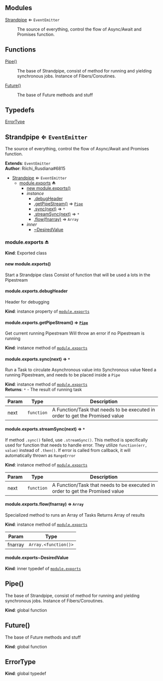 ## Modules

<dl>
<dt><a href="#module_Strandpipe">Strandpipe</a> ⇐ <code>EventEmitter</code></dt>
<dd><p>The source of everything, control the flow of Async/Await and Promises function.</p>
</dd>
</dl>

## Functions

<dl>
<dt><a href="#Pipe">Pipe()</a></dt>
<dd><p>The base of Strandpipe, consist of method for running and yielding synchronous jobs.
Instance of Fibers/Coroutines.</p>
</dd>
<dt><a href="#Future">Future()</a></dt>
<dd><p>The base of Future methods and stuff</p>
</dd>
</dl>

## Typedefs

<dl>
<dt><a href="#ErrorType">ErrorType</a></dt>
<dd></dd>
</dl>

<a name="module_Strandpipe"></a>

## Strandpipe ⇐ <code>EventEmitter</code>
The source of everything, control the flow of Async/Await and Promises function.

**Extends**: <code>EventEmitter</code>  
**Author**: Riichi_Rusdiana#6815  

* [Strandpipe](#module_Strandpipe) ⇐ <code>EventEmitter</code>
    * [module.exports](#exp_module_Strandpipe--module.exports) ⏏
        * [new module.exports()](#new_module_Strandpipe--module.exports_new)
        * _instance_
            * [.debugHeader](#module_Strandpipe--module.exports+debugHeader)
            * [.getPipeStream()](#module_Strandpipe--module.exports+getPipeStream) ⇒ [<code>Pipe</code>](#Pipe)
            * [.sync(next)](#module_Strandpipe--module.exports+sync) ⇒ <code>\*</code>
            * [.streamSync(next)](#module_Strandpipe--module.exports+streamSync) ⇒ <code>\*</code>
            * [.flow(fnarray)](#module_Strandpipe--module.exports+flow) ⇒ <code>Array</code>
        * _inner_
            * [~DesiredValue](#module_Strandpipe--module.exports..DesiredValue)

<a name="exp_module_Strandpipe--module.exports"></a>

### module.exports ⏏
**Kind**: Exported class  
<a name="new_module_Strandpipe--module.exports_new"></a>

#### new module.exports()
Start a Strandpipe classConsist of function that will be used a lots in the Pipestream

<a name="module_Strandpipe--module.exports+debugHeader"></a>

#### module.exports.debugHeader
Header for debugging

**Kind**: instance property of [<code>module.exports</code>](#exp_module_Strandpipe--module.exports)  
<a name="module_Strandpipe--module.exports+getPipeStream"></a>

#### module.exports.getPipeStream() ⇒ [<code>Pipe</code>](#Pipe)
Get current running PipestreamWill throw an error if no Pipestream is running

**Kind**: instance method of [<code>module.exports</code>](#exp_module_Strandpipe--module.exports)  
<a name="module_Strandpipe--module.exports+sync"></a>

#### module.exports.sync(next) ⇒ <code>\*</code>
Run a Task to circulate Asynchronous value into Synchronous valueNeed a running Pipestream, and needs to be placed inside a `Pipe`

**Kind**: instance method of [<code>module.exports</code>](#exp_module_Strandpipe--module.exports)  
**Returns**: <code>\*</code> - The result of running task  

| Param | Type | Description |
| --- | --- | --- |
| next | <code>function</code> | A Function/Task that needs to be executed in order to get the Promised value |

<a name="module_Strandpipe--module.exports+streamSync"></a>

#### module.exports.streamSync(next) ⇒ <code>\*</code>
If method `.sync()` failed, use `.streamSync()`.This method is specifically used for function that needs to handle error.They utilize `function(err, value)` instead of `.then()`.If error is called from callback, it will automatically thrown as `RangeError`

**Kind**: instance method of [<code>module.exports</code>](#exp_module_Strandpipe--module.exports)  

| Param | Type | Description |
| --- | --- | --- |
| next | <code>function</code> | A Function/Task that needs to be executed in order to get the Promised value |

<a name="module_Strandpipe--module.exports+flow"></a>

#### module.exports.flow(fnarray) ⇒ <code>Array</code>
Specialized method to runs an Array of TasksReturns Array of results

**Kind**: instance method of [<code>module.exports</code>](#exp_module_Strandpipe--module.exports)  

| Param | Type |
| --- | --- |
| fnarray | <code>Array.&lt;function()&gt;</code> | 

<a name="module_Strandpipe--module.exports..DesiredValue"></a>

#### module.exports~DesiredValue
**Kind**: inner typedef of [<code>module.exports</code>](#exp_module_Strandpipe--module.exports)  
<a name="Pipe"></a>

## Pipe()
The base of Strandpipe, consist of method for running and yielding synchronous jobs.Instance of Fibers/Coroutines.

**Kind**: global function  
<a name="Future"></a>

## Future()
The base of Future methods and stuff

**Kind**: global function  
<a name="ErrorType"></a>

## ErrorType
**Kind**: global typedef  
